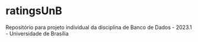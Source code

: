# ratingsUnB
Repositório para projeto individual da disciplina de Banco de Dados - 2023.1 - Universidade de Brasília
